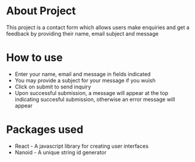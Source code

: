 # About Project

This project is a contact form which allows users make enquiries and get a feedback by providing their name, email subject and message

# How to use
* Enter your name, email and message in fields indicated
* You may provide a subject for your message if you wuish
* Click on submit to send inquiry
* Upon successful submission, a message will appear at the top indicating succesful submission, otherwise an error message will appear 

# Packages used
* React - A javascript library for creating user interfaces
* Nanoid - A unique string id generator